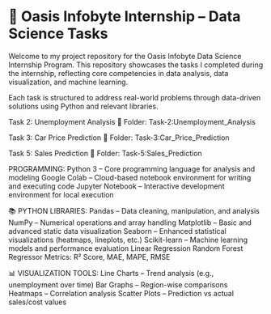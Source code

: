 # 🌟 Oasis Infobyte Internship – Data Science Tasks

Welcome to my project repository for the Oasis Infobyte Data Science Internship Program. This repository showcases the tasks I completed during the internship, reflecting core competencies in data analysis, data visualization, and machine learning.

Each task is structured to address real-world problems through data-driven solutions using Python and relevant libraries.

Task 2: Unemployment Analysis
📁 Folder: Task-2:Unemployment_Analysis

Task 3: Car Price Prediction
📁 Folder: Task-3:Car_Price_Prediction

Task 5: Sales Prediction
📁 Folder: Task-5:Sales_Prediction

PROGRAMMING:
  Python 3 – Core programming language for analysis and modeling
  Google Colab – Cloud-based notebook environment for writing and executing code
  Jupyter Notebook – Interactive development environment for local execution

📚 PYTHON LIBRARIES:
  Pandas – Data cleaning, manipulation, and analysis
  NumPy – Numerical operations and array handling
  Matplotlib – Basic and advanced static data visualization
  Seaborn – Enhanced statistical visualizations (heatmaps, lineplots, etc.)
  Scikit-learn – Machine learning models and performance evaluation
    Linear Regression
    Random Forest Regressor
    Metrics: R² Score, MAE, MAPE, RMSE

📊 VISUALIZATION TOOLS:
Line Charts – Trend analysis (e.g., unemployment over time)
Bar Graphs – Region-wise comparisons
Heatmaps – Correlation analysis
Scatter Plots – Prediction vs actual sales/cost values
